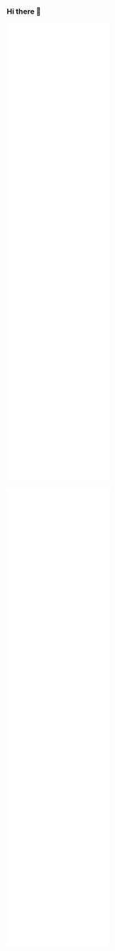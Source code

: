 ### Hi there 👋

![Metrics](https://github.com/RobertCalbulYevilao/RobertCalbulYevilao/blob/master/github-metrics.svg)

<img src="https://github.com/RobertCalbulYevilao/RobertCalbulYevilao/blob/master/github-metrics.svg">
